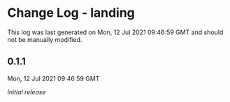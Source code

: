 # Change Log - landing

This log was last generated on Mon, 12 Jul 2021 09:46:59 GMT and should not be manually modified.

## 0.1.1
Mon, 12 Jul 2021 09:46:59 GMT

_Initial release_

